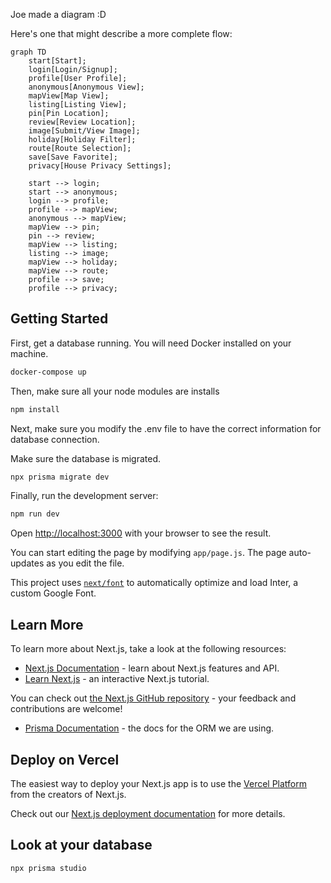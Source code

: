 Joe made a diagram :D

Here's one that might describe a more complete flow:
```mermaid
graph TD
    start[Start];
    login[Login/Signup];
    profile[User Profile];
    anonymous[Anonymous View];
    mapView[Map View];
    listing[Listing View];
    pin[Pin Location];
    review[Review Location];
    image[Submit/View Image];
    holiday[Holiday Filter];
    route[Route Selection];
    save[Save Favorite];
    privacy[House Privacy Settings];

    start --> login;
    start --> anonymous;
    login --> profile;
    profile --> mapView;
    anonymous --> mapView;
    mapView --> pin;
    pin --> review;
    mapView --> listing;
    listing --> image;
    mapView --> holiday;
    mapView --> route;
    profile --> save;
    profile --> privacy;
```
## Getting Started

First, get a database running. You will need Docker installed on your machine. 

```bash
docker-compose up
```

Then, make sure all your node modules are installs

```bash
npm install
```

Next, make sure you modify the .env file to have the correct information for database connection. 

Make sure the database is migrated. 

```bash
npx prisma migrate dev
```

Finally, run the development server:

```bash
npm run dev
```

Open [http://localhost:3000](http://localhost:3000) with your browser to see the result.

You can start editing the page by modifying `app/page.js`. The page auto-updates as you edit the file.

This project uses [`next/font`](https://nextjs.org/docs/basic-features/font-optimization) to automatically optimize and load Inter, a custom Google Font.

## Learn More

To learn more about Next.js, take a look at the following resources:

- [Next.js Documentation](https://nextjs.org/docs) - learn about Next.js features and API.
- [Learn Next.js](https://nextjs.org/learn) - an interactive Next.js tutorial.

You can check out [the Next.js GitHub repository](https://github.com/vercel/next.js/) - your feedback and contributions are welcome!

- [Prisma Documentation](https://www.prisma.io/docs/getting-started) - the docs for the ORM we are using. 

## Deploy on Vercel

The easiest way to deploy your Next.js app is to use the [Vercel Platform](https://vercel.com/new?utm_medium=default-template&filter=next.js&utm_source=create-next-app&utm_campaign=create-next-app-readme) from the creators of Next.js.

Check out our [Next.js deployment documentation](https://nextjs.org/docs/deployment) for more details.

## Look at your database

```bash
npx prisma studio
```


